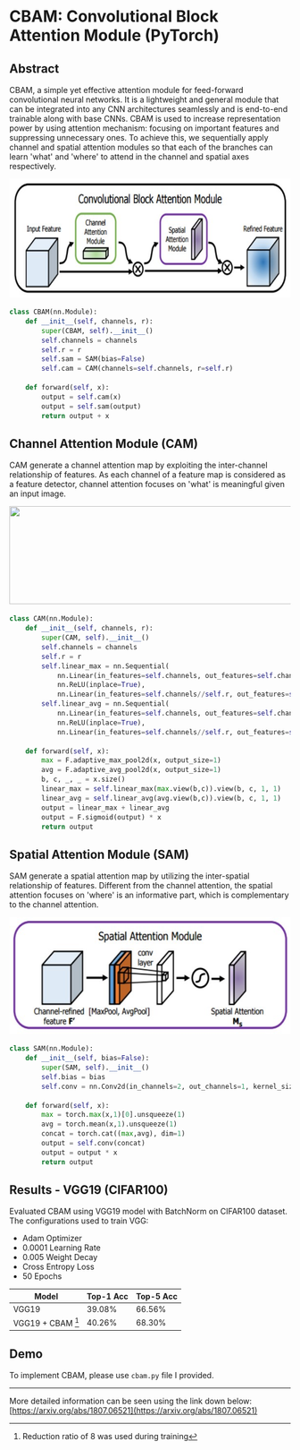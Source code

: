 # CBAM: Convolutional Block Attention Module (PyTorch)
## Abstract
CBAM, a simple yet effective attention module for feed-forward convolutional neural networks. It is a lightweight and general module that can be integrated into any CNN architectures seamlessly and is end-to-end trainable along with base CNNs. CBAM is used to increase representation power by using attention mechanism: focusing on important features and suppressing unnecessary ones. To achieve this, we sequentially apply channel and spatial attention modules so that each of the branches can learn 'what' and 'where' to attend in the channel and spatial axes respectively.
<p align="center">
  <img width="683" height="212" src="images/cbam_diagram.jpg">
</p>

```py
class CBAM(nn.Module):
    def __init__(self, channels, r):
        super(CBAM, self).__init__()
        self.channels = channels
        self.r = r
        self.sam = SAM(bias=False)
        self.cam = CAM(channels=self.channels, r=self.r)

    def forward(self, x):
        output = self.cam(x)
        output = self.sam(output)
        return output + x
  ````

## Channel Attention Module (CAM)
CAM generate a channel attention map by exploiting the inter-channel relationship of features. As each channel of a feature map is considered as a feature detector, channel attention focuses on 'what' is meaningful given an input image. 
<p align="center">
  <img width="696" height="175" src="images/cam_diagram.jpg">
</p>

```py
class CAM(nn.Module):
    def __init__(self, channels, r):
        super(CAM, self).__init__()
        self.channels = channels
        self.r = r
        self.linear_max = nn.Sequential(
            nn.Linear(in_features=self.channels, out_features=self.channels//self.r, bias=True),
            nn.ReLU(inplace=True),
            nn.Linear(in_features=self.channels//self.r, out_features=self.channels, bias=True))
        self.linear_avg = nn.Sequential(
            nn.Linear(in_features=self.channels, out_features=self.channels//self.r, bias=True),
            nn.ReLU(inplace=True),
            nn.Linear(in_features=self.channels//self.r, out_features=self.channels, bias=True))

    def forward(self, x):
        max = F.adaptive_max_pool2d(x, output_size=1)
        avg = F.adaptive_avg_pool2d(x, output_size=1)
        b, c, _, _ = x.size()
        linear_max = self.linear_max(max.view(b,c)).view(b, c, 1, 1)
        linear_avg = self.linear_avg(avg.view(b,c)).view(b, c, 1, 1)
        output = linear_max + linear_avg
        output = F.sigmoid(output) * x
        return output
```

## Spatial Attention Module (SAM)
SAM generate a spatial attention map by utilizing the inter-spatial relationship of features. Different from the channel attention, the spatial attention focuses on 'where' is an informative part, which is complementary to the channel attention.
<p align="center">
  <img width="579" height="209" src="images/sam_diagram.jpg">
</p>

```py
class SAM(nn.Module):
    def __init__(self, bias=False):
        super(SAM, self).__init__()
        self.bias = bias
        self.conv = nn.Conv2d(in_channels=2, out_channels=1, kernel_size=7, stride=1, padding=3, dilation=1, bias=self.bias)

    def forward(self, x):
        max = torch.max(x,1)[0].unsqueeze(1)
        avg = torch.mean(x,1).unsqueeze(1)
        concat = torch.cat((max,avg), dim=1)
        output = self.conv(concat)
        output = output * x 
        return output 
```

## Results - VGG19 (CIFAR100)
Evaluated CBAM using VGG19 model with BatchNorm on CIFAR100 dataset.  
The configurations used to train VGG:
* Adam Optimizer
* 0.0001 Learning Rate
* 0.005 Weight Decay
* Cross Entropy Loss
* 50 Epochs

| Model | Top-1 Acc | Top-5 Acc |
| ----- | --------- | --------- |
| VGG19 | 39.08% | 66.56% |
| VGG19 + CBAM [^1] | 40.26% | 68.30% |

[^1]: Reduction ratio of 8 was used during training

## Demo
To implement CBAM, please use `cbam.py` file I provided.

--- 
More detailed information can be seen using the link down below:  
[https://arxiv.org/abs/1807.06521](https://arxiv.org/abs/1807.06521)
